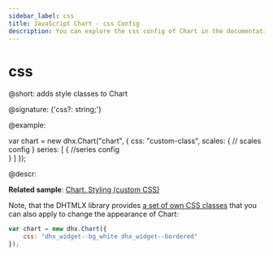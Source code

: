 ```yaml
---
sidebar_label: css
title: JavaScript Chart - css Config 
description: You can explore the css config of Chart in the documentation of the DHTMLX JavaScript UI library. Browse developer guides and API reference, try out code examples and live demos, and download a free 30-day evaluation version of DHTMLX Suite 7.
---
```


# css

@short: adds style classes to Chart

@signature: {'css?: string;'}

@example:
<style>
	.custom-class .dhx_chart-graph_area {
		fill:#444;
	}
	.custom-class .grid-line {
		stroke: white;
		stroke-width: 0.5;
	}
	.custom-class .chart.bar {
		fill: orange;
	}
</style>

var chart = new dhx.Chart("chart", {
    css: "custom-class",
    scales: { // scales config }
    series: [
        {
            //series config                 
        }
    ]
});


@descr:

**Related sample**: [Chart. Styling (custom CSS)](https://snippet.dhtmlx.com/p82iew5s)

Note, that the DHTMLX library provides [a set of own CSS classes](helpers/base_elements.md#list-of-css-classes-for-styling-a-widget) that you can also apply to change the appearance of Chart:

~~~js
var chart = new dhx.Chart({
    css: "dhx_widget--bg_white dhx_widget--bordered"
});
~~~

[comment]: # (@related: chart/customization.md#styling-chart)
